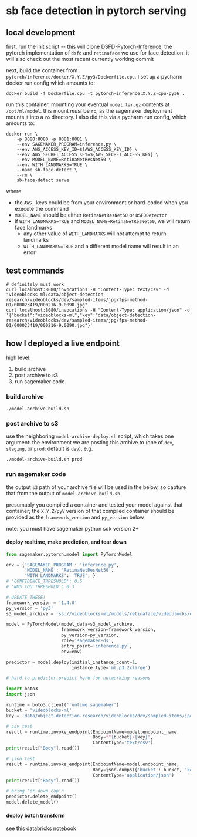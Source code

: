 # sb face detection in pytorch serving

## local development

first, run the init script -- this will
clone [DSFD-Pytorch-Inference](https://github.com/hukkelas/DSFD-Pytorch-Inference/), the pytorch implementation
of `dsfd` and `retinaface` we use for face detection. it will also check out the most recent currently working commit

next, build the container from `pytorch/inference/docker/X.Y.Z/py3/Dockerfile.cpu`. I set up a pycharm docker run config
which amounts to:

```shell script
docker build -f Dockerfile.cpu -t pytorch-inference:X.Y.Z-cpu-py36 .
```

run this container, mounting your eventual `model.tar.gz` contents at `/opt/ml/model`. this mount *must* be `ro`, as the
sagemaker deployment mounts it into a `ro` directory. I also did this via a pycharm run config, which amounts to:

```shell script
docker run \
    -p 8080:8080 -p 8081:8081 \
    --env SAGEMAKER_PROGRAM=inference.py \
    --env AWS_ACCESS_KEY_ID=${AWS_ACCESS_KEY_ID} \
    --env AWS_SECRET_ACCESS_KEY=${AWS_SECRET_ACCESS_KEY} \
    --env MODEL_NAME=RetinaNetResNet50 \
    --env WITH_LANDMARKS=TRUE \
    --name sb-face-detect \
    --rm \
    sb-face-detect serve
```

where

+ the `AWS_` keys could be from your environment or hard-coded when you execute the command
+ `MODEL_NAME` should be either `RetinaNetResNet50` or `DSFDDetector`
+ if `WITH_LANDMARKS=TRUE` and `MODEL_NAME=RetinaNetResNet50`, we will return face landmarks
    + any other value of `WITH_LANDMARKS` will not attempt to return landmarks
    + `WITH_LANDMARKS=TRUE` and a different model name will result in an error

## test commands

```shell script
# definitely must work
curl localhost:8080/invocations -H "Content-Type: text/csv" -d "videoblocks-ml/data/object-detection-research/videoblocks/dev/sampled-items/jpg/fps-method-01/000023419/000216-9.0090.jpg"
curl localhost:8080/invocations -H "Content-Type: application/json" -d '{"bucket":"videoblocks-ml","key":"data/object-detection-research/videoblocks/dev/sampled-items/jpg/fps-method-01/000023419/000216-9.0090.jpg"}'
```

## how I deployed a live endpoint

high level:

1. build archive
1. post archive to s3
1. run sagemaker code

### build archive

```shell
./model-archive-build.sh
```

### post archive to s3

use the neighboring `model-archive-deploy.sh` script, which takes one argument: the environment we are posting this
archive to (one of `dev`, `staging`, or `prod`; default is `dev`), e.g.

```shell
./model-archive-build.sh prod
```

### run sagemaker code

the output `s3` path of your archive file will be used in the below, so capture that from the output
of `model-archive-build.sh`.

presumably you compiled a container and tested your model against that container; the `X.Y.Z/pyV` version of that
compiled container should be provided as the `framework_version` and `py_version` below

note: you must have sagemaker python sdk version 2+

#### deploy realtime, make prediction, and tear down

```python
from sagemaker.pytorch.model import PyTorchModel

env = {'SAGEMAKER_PROGRAM': 'inference.py',
       'MODEL_NAME': 'RetinaNetResNet50',
       'WITH_LANDMARKS': 'TRUE', }
# 'CONFIDENCE_THRESHOLD': 0.5
# 'NMS_IOU_THRESHOLD': 0.3

# UPDATE THESE!
framework_version = '1.4.0'
py_version = 'py3'
s3_model_archive = 's3://videoblocks-ml/models/retinaface/videoblocks/dev/20201204T164853/model.tar.gz'

model = PyTorchModel(model_data=s3_model_archive,
                     framework_version=framework_version,
                     py_version=py_version,
                     role='sagemaker-ds',
                     entry_point='inference.py',
                     env=env)

predictor = model.deploy(initial_instance_count=1,
                         instance_type='ml.p3.2xlarge')

# hard to predictor.predict here for networking reasons

import boto3
import json

runtime = boto3.client('runtime.sagemaker')
bucket = 'videoblocks-ml'
key = 'data/object-detection-research/videoblocks/dev/sampled-items/jpg/fps-method-01/000023419/000216-9.0090.jpg'

# csv test
result = runtime.invoke_endpoint(EndpointName=model.endpoint_name,
                                 Body=f"{bucket}/{key}",
                                 ContentType='text/csv')
print(result["Body"].read())

# json test
result = runtime.invoke_endpoint(EndpointName=model.endpoint_name,
                                 Body=json.dumps({'bucket': bucket, 'key': key}),
                                 ContentType='application/json')
print(result["Body"].read())

# bring 'er down cap'n
predictor.delete_endpoint()
model.delete_model()
```

#### deploy batch transform

see [this databricks notebook](https://dbc-eceaffad-4e12.cloud.databricks.com/?o=6154618236860539#notebook/1266580902362296)